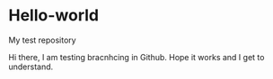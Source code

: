 # Hello-world
My test repository

Hi there, I am testing bracnhcing in Github. Hope it works and I get to understand.

